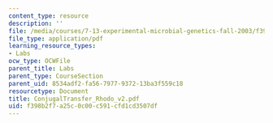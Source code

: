 ```yaml
---
content_type: resource
description: ''
file: /media/courses/7-13-experimental-microbial-genetics-fall-2003/f398b2f7a25c0c00c591cfd1cd3507df_ConjugalTransfer_Rhodo_v2.pdf
file_type: application/pdf
learning_resource_types:
- Labs
ocw_type: OCWFile
parent_title: Labs
parent_type: CourseSection
parent_uid: 8534adf2-fa56-7977-9372-13ba3f559c18
resourcetype: Document
title: ConjugalTransfer_Rhodo_v2.pdf
uid: f398b2f7-a25c-0c00-c591-cfd1cd3507df
---
```

